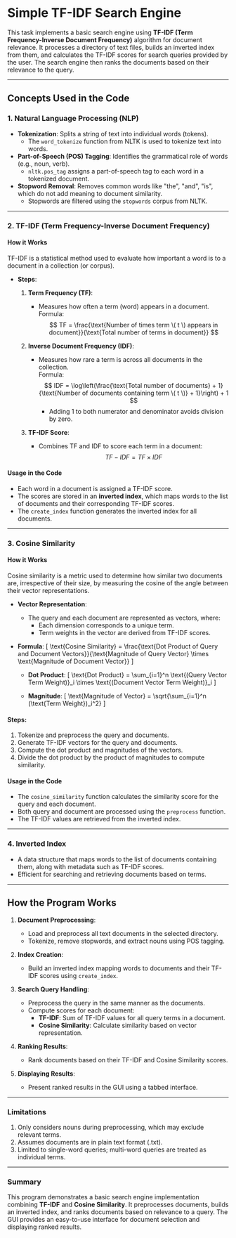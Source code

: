 # 								Simple TF-IDF Search Engine

This task implements a basic search engine using **TF-IDF (Term Frequency-Inverse Document Frequency)** algorithm for document relevance. It processes a directory of text files, builds an inverted index from them, and calculates the TF-IDF scores for search queries provided by the user. The search engine then ranks the documents based on their relevance to the query.

---

## **Concepts Used in the Code**

### **1. Natural Language Processing (NLP)**

- **Tokenization**: Splits a string of text into individual words (tokens).  
  - The `word_tokenize` function from NLTK is used to tokenize text into words.
- **Part-of-Speech (POS) Tagging**: Identifies the grammatical role of words (e.g., noun, verb).  
  - `nltk.pos_tag` assigns a part-of-speech tag to each word in a tokenized document.
- **Stopword Removal**: Removes common words like "the", "and", "is", which do not add meaning to document similarity.  
  - Stopwords are filtered using the `stopwords` corpus from NLTK.

---

### **2. TF-IDF (Term Frequency-Inverse Document Frequency)**

#### **How it Works**
TF-IDF is a statistical method used to evaluate how important a word is to a document in a collection (or corpus).

- **Steps**:
  1. **Term Frequency (TF)**:
     
     - Measures how often a term (word) appears in a document.  
       Formula:  
       $$
       TF = \frac{\text{Number of times term \( t \) appears in document}}{\text{Total number of terms in document}}
       $$
     
  2. **Inverse Document Frequency (IDF)**:
     - Measures how rare a term is across all documents in the collection.  
       Formula:  
       $$
       IDF = \log\left(\frac{\text{Total number of documents} + 1}{\text{Number of documents containing term \( t \)} + 1}\right) + 1
       $$
       - Adding 1 to both numerator and denominator avoids division by zero.
  
  3. **TF-IDF Score**:
     - Combines TF and IDF to score each term in a document:  
       $$
       TF-IDF = TF \times IDF
       $$

#### **Usage in the Code**
- Each word in a document is assigned a TF-IDF score.
- The scores are stored in an **inverted index**, which maps words to the list of documents and their corresponding TF-IDF scores.
- The `create_index` function generates the inverted index for all documents.

---

### **3. Cosine Similarity**

#### **How it Works**
Cosine similarity is a metric used to determine how similar two documents are, irrespective of their size, by measuring the cosine of the angle between their vector representations.

- **Vector Representation**:
  - The query and each document are represented as vectors, where:
    - Each dimension corresponds to a unique term.
    - Term weights in the vector are derived from TF-IDF scores.

- **Formula**:
  \[
  \text{Cosine Similarity} = \frac{\text{Dot Product of Query and Document Vectors}}{\text{Magnitude of Query Vector} \times \text{Magnitude of Document Vector}}
  \]

  - **Dot Product**:
    \[
    \text{Dot Product} = \sum_{i=1}^n \text{(Query Vector Term Weight)}_i \times \text{(Document Vector Term Weight)}_i
    \]

  - **Magnitude**:
    \[
    \text{Magnitude of Vector} = \sqrt{\sum_{i=1}^n (\text{Term Weight})_i^2}
    \]

#### **Steps**:
1. Tokenize and preprocess the query and documents.
2. Generate TF-IDF vectors for the query and documents.
3. Compute the dot product and magnitudes of the vectors.
4. Divide the dot product by the product of magnitudes to compute similarity.

#### **Usage in the Code**
- The `cosine_similarity` function calculates the similarity score for the query and each document.
- Both query and document are processed using the `preprocess` function.
- The TF-IDF values are retrieved from the inverted index.

---

### **4. Inverted Index**

- A data structure that maps words to the list of documents containing them, along with metadata such as TF-IDF scores.
- Efficient for searching and retrieving documents based on terms.

---

## **How the Program Works**

1. **Document Preprocessing**:
   - Load and preprocess all text documents in the selected directory.  
   - Tokenize, remove stopwords, and extract nouns using POS tagging.

2. **Index Creation**:
   - Build an inverted index mapping words to documents and their TF-IDF scores using `create_index`.

3. **Search Query Handling**:
   - Preprocess the query in the same manner as the documents.
   - Compute scores for each document:
     - **TF-IDF**: Sum of TF-IDF values for all query terms in a document.
     - **Cosine Similarity**: Calculate similarity based on vector representation.

4. **Ranking Results**:
   - Rank documents based on their TF-IDF and Cosine Similarity scores.

5. **Displaying Results**:
   - Present ranked results in the GUI using a tabbed interface.

---

### **Limitations**
1. Only considers nouns during preprocessing, which may exclude relevant terms.
2. Assumes documents are in plain text format (.txt).
3. Limited to single-word queries; multi-word queries are treated as individual terms.

---

### **Summary**
This program demonstrates a basic search engine implementation combining **TF-IDF** and **Cosine Similarity**. It preprocesses documents, builds an inverted index, and ranks documents based on relevance to a query. The GUI provides an easy-to-use interface for document selection and displaying ranked results.